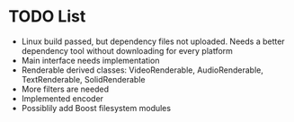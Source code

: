TODO List
=========

 - Linux build passed, but dependency files not uploaded. 
Needs a better dependency tool without downloading for every platform
 - Main interface needs implementation
 - Renderable derived classes: VideoRenderable, AudioRenderable, TextRenderable, SolidRenderable
 - More filters are needed
 - Implemented encoder
 - Possiblily add Boost filesystem modules
